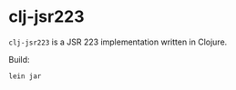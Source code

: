 
clj-jsr223
==========

`clj-jsr223` is a JSR 223 implementation written in Clojure.

Build:
```
lein jar
```
